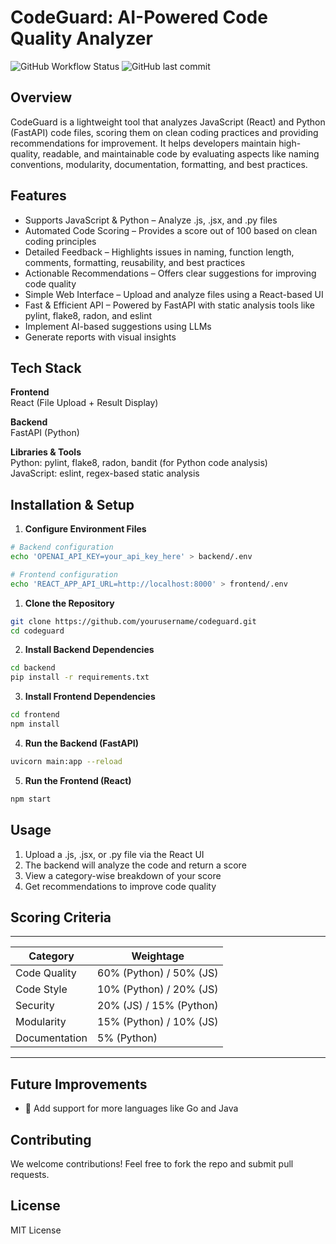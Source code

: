 # CodeGuard: AI-Powered Code Quality Analyzer

![GitHub Workflow Status](https://img.shields.io/github/actions/workflow/status/{username}/CodeGuard-AI-Powered-Code-Quality-Analyzer/.github%2Fworkflows%2Fcode_quality.yml?label=Code%20Quality)
![GitHub last commit](https://img.shields.io/github/last-commit/{username}/CodeGuard-AI-Powered-Code-Quality-Analyzer)

## Overview
CodeGuard is a lightweight tool that analyzes JavaScript (React) and Python (FastAPI) code files, scoring them on clean coding practices and providing recommendations for improvement. It helps developers maintain high-quality, readable, and maintainable code by evaluating aspects like naming conventions, modularity, documentation, formatting, and best practices.

## Features
- Supports JavaScript & Python – Analyze .js, .jsx, and .py files
- Automated Code Scoring – Provides a score out of 100 based on clean coding principles
-  Detailed Feedback – Highlights issues in naming, function length, comments, formatting, reusability, and best practices
-  Actionable Recommendations – Offers clear suggestions for improving code quality
-  Simple Web Interface – Upload and analyze files using a React-based UI
-  Fast & Efficient API – Powered by FastAPI with static analysis tools like pylint, flake8, radon, and eslint
-  Implement AI-based suggestions using LLMs
-  Generate reports with visual insights

## Tech Stack
**Frontend**  
React (File Upload + Result Display)

**Backend**  
FastAPI (Python)

**Libraries & Tools**  
Python: pylint, flake8, radon, bandit (for Python code analysis)  
JavaScript: eslint, regex-based static analysis

## Installation & Setup
1. **Configure Environment Files**
```bash
# Backend configuration
echo 'OPENAI_API_KEY=your_api_key_here' > backend/.env

# Frontend configuration
echo 'REACT_APP_API_URL=http://localhost:8000' > frontend/.env
```
1. **Clone the Repository**
```bash
git clone https://github.com/yourusername/codeguard.git
cd codeguard
```

2. **Install Backend Dependencies**
```bash
cd backend
pip install -r requirements.txt
```

3. **Install Frontend Dependencies**
```bash
cd frontend
npm install
```

4. **Run the Backend (FastAPI)**
```bash
uvicorn main:app --reload
```

5. **Run the Frontend (React)**
```bash
npm start
```

## Usage
1. Upload a .js, .jsx, or .py file via the React UI
2. The backend will analyze the code and return a score
3. View a category-wise breakdown of your score
4. Get recommendations to improve code quality

## Scoring Criteria
-------------------------------------------
| Category                    | Weightage |
|-----------------------------|-----------|
| Code Quality                | 60% (Python) / 50% (JS) |
| Code Style                  | 10% (Python) / 20% (JS) |
| Security                    | 20% (JS) / 15% (Python)|
| Modularity                  | 15% (Python) / 10% (JS)|
| Documentation               | 5% (Python)            |
-------------------------------------------
## Future Improvements
- 🚀 Add support for more languages like Go and Java

## Contributing
We welcome contributions! Feel free to fork the repo and submit pull requests.

## License
MIT License